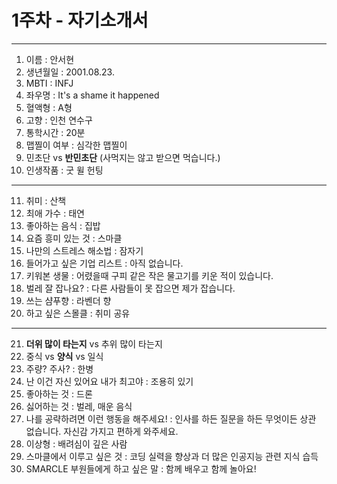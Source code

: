 # 1주차 - 자기소개서
---
1. 이름 : 안서현
2. 생년월일 : 2001.08.23.
3. MBTI : INFJ
4. 좌우명 : It's a shame it happened
5. 혈액형 : A형
6. 고향 : 인천 연수구
7. 통학시간 : 20분
8. 맵찔이 여부 : 심각한 맵찔이
9. 민초단 vs **반민초단** (사먹지는 않고 받으면 먹습니다.)
10. 인생작품 : 굿 윌 헌팅
---
11. 취미 : 산책
12. 최애 가수 : 태연
13. 좋아하는 음식 : 집밥
14. 요즘 흥미 있는 것 : 스마클
15. 나만의 스트레스 해소법 : 잠자기
16. 들어가고 싶은 기업 리스트 : 아직 없습니다.
17. 키워본 생물 : 어렸을때 구피 같은 작은 물고기를 키운 적이 있습니다.
18. 벌레 잘 잡나요? : 다른 사람들이 못 잡으면 제가 잡습니다.
19. 쓰는 샴푸향 : 라벤더 향
20. 하고 싶은 스몰클 : 취미 공유
***
21. **더위 많이 타는지** vs 추위 많이 타는지
22. 중식 vs **양식** vs 일식
23. 주량? 주사? : 한병
24. 난 이건 자신 있어요 내가 최고야 : 조용히 있기
25. 좋아하는 것 : 드론
27. 싫어하는 것 : 벌레, 매운 음식
28. 나를 공략하려면 이런 행동을 해주세요! : 인사를 하든 질문을 하든 무엇이든 상관 없습니다. 자신감 가지고 편하게 와주세요.
29. 이상형 : 배려심이 깊은 사람
30. 스마클에서 이루고 싶은 것 : 코딩 실력을 향상과 더 많은 인공지능 관련 지식 습득
31. SMARCLE 부원들에게 하고 싶은 말 : 함께 배우고 함께 놀아요!

